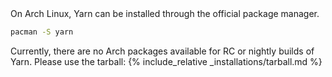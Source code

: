 <div class="install-only-stable" markdown="1">
On Arch Linux, Yarn can be installed through the official package manager.
 
```sh
pacman -S yarn
```
</div>

<div class="install-only-rc install-only-nightly" markdown="1">
Currently, there are no Arch packages available for RC or nightly builds of Yarn. Please use the tarball:
{% include_relative _installations/tarball.md %}
</div>
